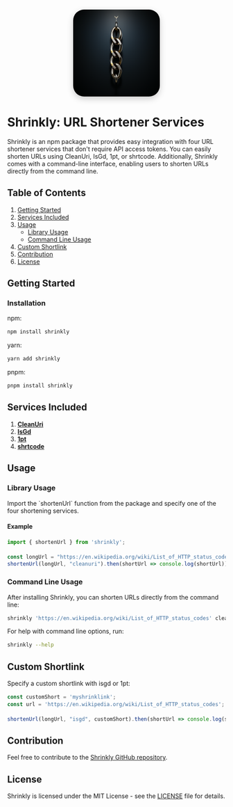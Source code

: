 <div align="center" style="margin-top: 20px; margin-bottom: 20px;">
  <img src="assets/logo.PNG" alt="Shrinkly Logo" width="200" style="border-radius: 25px; box-shadow: 0px 5px 15px rgba(0, 0, 0, 0.2); " />
</div>

# Shrinkly: URL Shortener Services

Shrinkly is an npm package that provides easy integration with four URL shortener services that don't require API access tokens. You can easily shorten URLs using CleanUri, IsGd, 1pt, or shrtcode. Additionally, Shrinkly comes with a command-line interface, enabling users to shorten URLs directly from the command line.

## Table of Contents

1. [Getting Started](#getting-started)
2. [Services Included](#services-included)
3. [Usage](#usage)
   - [Library Usage](#library-usage)
   - [Command Line Usage](#command-line-usage)
4. [Custom Shortlink](#custom-shortlink)
5. [Contribution](#contribution)
6. [License](#license)

## Getting Started

### Installation

npm:
```bash
npm install shrinkly
```

yarn:
```bash
yarn add shrinkly
```

pnpm:
```bash
pnpm install shrinkly
```

## Services Included

1. **[CleanUri](https://cleanuri.com)**
2. **[IsGd](https://is.gd)**
3. **[1pt](https://1pt.co)**
4. **[shrtcode](https://shrtco.de)**

## Usage

### Library Usage

Import the \`shortenUrl\` function from the package and specify one of the four shortening services.

#### Example

```typescript
import { shortenUrl } from 'shrinkly';

const longUrl = "https://en.wikipedia.org/wiki/List_of_HTTP_status_codes";
shortenUrl(longUrl, "cleanuri").then(shortUrl => console.log(shortUrl));
```

### Command Line Usage

After installing Shrinkly, you can shorten URLs directly from the command line:

```bash
shrinkly 'https://en.wikipedia.org/wiki/List_of_HTTP_status_codes' cleanuri
```

For help with command line options, run:

```bash
shrinkly --help
```

## Custom Shortlink

Specify a custom shortlink with isgd or 1pt:

```typescript
const customShort = 'myshrinklink';
const url = 'https://en.wikipedia.org/wiki/List_of_HTTP_status_codes';

shortenUrl(longUrl, "isgd", customShort).then(shortUrl => console.log(shortUrl));
```

## Contribution

Feel free to contribute to the [Shrinkly GitHub repository](https://github.com/eqaderi/shrinkly).

## License

Shrinkly is licensed under the MIT License - see the [LICENSE](https://github.com/eqaderi/shrinkly/blob/main/LICENSE) file for details.
